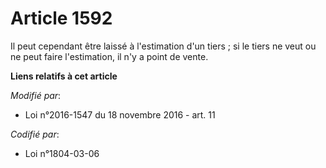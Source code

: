 # Article 1592

Il peut cependant être laissé à l'estimation d'un tiers ; si le tiers ne veut ou ne peut faire l'estimation, il n'y a point
de vente.

**Liens relatifs à cet article**

_Modifié par_:

  - Loi n°2016-1547 du 18 novembre 2016 - art. 11

_Codifié par_:

  - Loi n°1804-03-06
